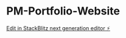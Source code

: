 # PM-Portfolio-Website

[Edit in StackBlitz next generation editor ⚡️](https://stackblitz.com/~/github.com/wendydongdev/PM-Portfolio-Website)